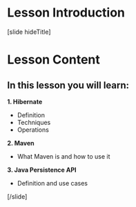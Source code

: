 # Lesson Introduction

[slide hideTitle]

# Lesson Content

## In this lesson you will learn:

**1. Hibernate**
  - Definition
  - Techniques
  - Operations

**2. Maven**
  - What Maven is and how to use it

**3. Java Persistence API**
  - Definition and use cases

[/slide]
